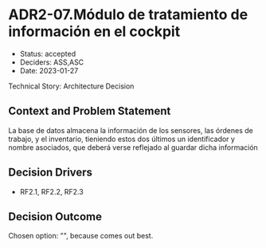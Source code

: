 # ADR2-07.Módulo de tratamiento de información en el cockpit

* Status: accepted
* Deciders: ASS,ASC
* Date: 2023-01-27

Technical Story: Architecture Decision

## Context and Problem Statement

La base de datos almacena la información de los sensores, las órdenes de trabajo, y el inventario, tieniendo estos dos últimos un identificador y nombre asociados, que deberá verse reflejado al guardar dicha información

## Decision Drivers

* RF2.1, RF2.2, RF2.3

## Decision Outcome

Chosen option: "", because comes out best.
